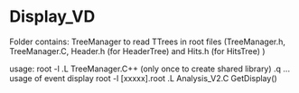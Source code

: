# Display_VD
Folder contains: TreeManager to read TTrees in root files (TreeManager.h, TreeManager.C, Header.h (for HeaderTree) and Hits.h (for HitsTree) )

usage:
root -l
.L TreeManager.C++ (only once to create shared library)
.q
...
usage of event display
root -l [xxxxx].root
.L Analysis_V2.C
GetDisplay()

